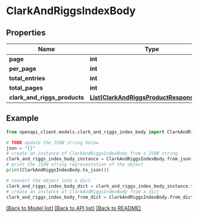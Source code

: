# ClarkAndRiggsIndexBody


## Properties

Name | Type | Description | Notes
------------ | ------------- | ------------- | -------------
**page** | **int** |  | [optional] 
**per_page** | **int** |  | [optional] 
**total_entries** | **int** |  | [optional] 
**total_pages** | **int** |  | [optional] 
**clark_and_riggs_products** | [**List[ClarkAndRiggsProductResponseBody]**](ClarkAndRiggsProductResponseBody.md) |  | [optional] 

## Example

```python
from openapi_client.models.clark_and_riggs_index_body import ClarkAndRiggsIndexBody

# TODO update the JSON string below
json = "{}"
# create an instance of ClarkAndRiggsIndexBody from a JSON string
clark_and_riggs_index_body_instance = ClarkAndRiggsIndexBody.from_json(json)
# print the JSON string representation of the object
print(ClarkAndRiggsIndexBody.to_json())

# convert the object into a dict
clark_and_riggs_index_body_dict = clark_and_riggs_index_body_instance.to_dict()
# create an instance of ClarkAndRiggsIndexBody from a dict
clark_and_riggs_index_body_from_dict = ClarkAndRiggsIndexBody.from_dict(clark_and_riggs_index_body_dict)
```
[[Back to Model list]](../README.md#documentation-for-models) [[Back to API list]](../README.md#documentation-for-api-endpoints) [[Back to README]](../README.md)


